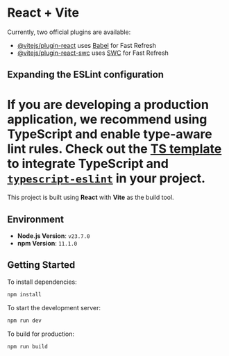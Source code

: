 # React + Vite

Currently, two official plugins are available:

- [@vitejs/plugin-react](https://github.com/vitejs/vite-plugin-react/blob/main/packages/plugin-react/README.md) uses [Babel](https://babeljs.io/) for Fast Refresh
- [@vitejs/plugin-react-swc](https://github.com/vitejs/vite-plugin-react-swc) uses [SWC](https://swc.rs/) for Fast Refresh

## Expanding the ESLint configuration

If you are developing a production application, we recommend using TypeScript and enable type-aware lint rules. Check out the [TS template](https://github.com/vitejs/vite/tree/main/packages/create-vite/template-react-ts) to integrate TypeScript and [`typescript-eslint`](https://typescript-eslint.io) in your project.
=======
This project is built using **React** with **Vite** as the build tool.

## Environment

- **Node.js Version**: `v23.7.0`
- **npm Version**: `11.1.0`

## Getting Started

To install dependencies:

```bash
npm install
```

To start the development server:

```bash
npm run dev
```

To build for production:
```bash
npm run build
```
